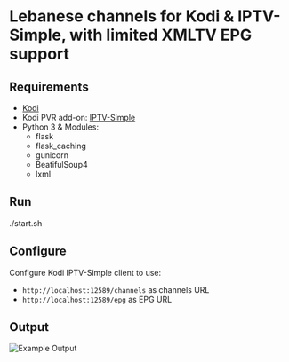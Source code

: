 # Lebanese channels for Kodi & IPTV-Simple, with limited XMLTV EPG support

## Requirements
- [Kodi](https://kodi.tv/)
- Kodi PVR add-on: [IPTV-Simple](http://kodi.wiki/view/Add-on:IPTV_Simple_Client)
- Python 3 & Modules:
  - flask
  - flask_caching
  - gunicorn
  - BeatifulSoup4
  - lxml

## Run
./start.sh

## Configure
Configure Kodi IPTV-Simple client to use:
- `http://localhost:12589/channels` as channels URL
- `http://localhost:12589/epg` as EPG URL

## Output
![Example Output](http://i.imgur.com/sDKK2H0.jpg)